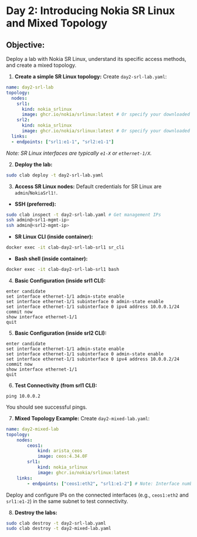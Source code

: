 # Day 2: Introducing Nokia SR Linux and Mixed Topology

## **Objective:** 
Deploy a lab with Nokia SR Linux, understand its specific access methods, and create a mixed topology.

1.  **Create a simple SR Linux topology:**
Create `day2-srl-lab.yaml`:

```yaml
name: day2-srl-lab
topology:
  nodes:
    srl1:
      kind: nokia_srlinux
      image: ghcr.io/nokia/srlinux:latest # Or specify your downloaded version, e.g., srlabs/srlinux:23.10.1
    srl2:
      kind: nokia_srlinux
      image: ghcr.io/nokia/srlinux:latest # Or specify your downloaded version
  links:
  - endpoints: ["srl1:e1-1", "srl2:e1-1"]
```

*Note: SR Linux interfaces are typically `e1-X` or `ethernet-1/X`.*

2.  **Deploy the lab:**

```bash
sudo clab deploy -t day2-srl-lab.yaml
```

3.  **Access SR Linux nodes:**
Default credentials for SR Linux are `admin`/`NokiaSrl1!`.

* **SSH (preferred):**
```bash
sudo clab inspect -t day2-srl-lab.yaml # Get management IPs
ssh admin@<srl1-mgmt-ip>
ssh admin@<srl2-mgmt-ip>
```
* **SR Linux CLI (inside container):**
```bash
docker exec -it clab-day2-srl-lab-srl1 sr_cli
```
* **Bash shell (inside container):**
```bash
docker exec -it clab-day2-srl-lab-srl1 bash
```

4.  **Basic Configuration (inside srl1 CLI):**

```
enter candidate
set interface ethernet-1/1 admin-state enable
set interface ethernet-1/1 subinterface 0 admin-state enable
set interface ethernet-1/1 subinterface 0 ipv4 address 10.0.0.1/24
commit now
show interface ethernet-1/1
quit
```

5.  **Basic Configuration (inside srl2 CLI):**

```
enter candidate
set interface ethernet-1/1 admin-state enable
set interface ethernet-1/1 subinterface 0 admin-state enable
set interface ethernet-1/1 subinterface 0 ipv4 address 10.0.0.2/24
commit now
show interface ethernet-1/1
quit
```

6.  **Test Connectivity (from srl1 CLI):**

```
ping 10.0.0.2
```

You should see successful pings.

7.  **Mixed Topology Example:**
Create `day2-mixed-lab.yaml`:

```yaml
name: day2-mixed-lab
topology:
    nodes:
        ceos1:
            kind: arista_ceos
            image: ceos:4.34.0F
        srl1:
            kind: nokia_srlinux
            image: ghcr.io/nokia/srlinux:latest
    links:
        - endpoints: ["ceos1:eth2", "srl1:e1-2"] # Note: Interface numbers can differ
```

Deploy and configure IPs on the connected interfaces (e.g., `ceos1:eth2` and `srl1:e1-2`) in the same subnet to test connectivity.

8.  **Destroy the labs:**

```bash
sudo clab destroy -t day2-srl-lab.yaml
sudo clab destroy -t day2-mixed-lab.yaml
```
